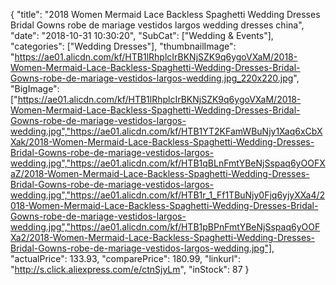 {
	"title": "2018 Women  Mermaid Lace Backless Spaghetti Wedding Dresses Bridal Gowns robe de mariage vestidos largos wedding dresses china",
	"date": "2018-10-31 10:30:20",
	"SubCat": ["Wedding & Events"],
	"categories": ["Wedding Dresses"],
	"thumbnailImage": "https://ae01.alicdn.com/kf/HTB1lRhplcIrBKNjSZK9q6ygoVXaM/2018-Women-Mermaid-Lace-Backless-Spaghetti-Wedding-Dresses-Bridal-Gowns-robe-de-mariage-vestidos-largos-wedding.jpg_220x220.jpg",
	"BigImage": ["https://ae01.alicdn.com/kf/HTB1lRhplcIrBKNjSZK9q6ygoVXaM/2018-Women-Mermaid-Lace-Backless-Spaghetti-Wedding-Dresses-Bridal-Gowns-robe-de-mariage-vestidos-largos-wedding.jpg","https://ae01.alicdn.com/kf/HTB1YT2KFamWBuNjy1Xaq6xCbXXak/2018-Women-Mermaid-Lace-Backless-Spaghetti-Wedding-Dresses-Bridal-Gowns-robe-de-mariage-vestidos-largos-wedding.jpg","https://ae01.alicdn.com/kf/HTB1qBLnFmtYBeNjSspaq6yOOFXaZ/2018-Women-Mermaid-Lace-Backless-Spaghetti-Wedding-Dresses-Bridal-Gowns-robe-de-mariage-vestidos-largos-wedding.jpg","https://ae01.alicdn.com/kf/HTB1r_1_Ff1TBuNjy0Fjq6yjyXXa4/2018-Women-Mermaid-Lace-Backless-Spaghetti-Wedding-Dresses-Bridal-Gowns-robe-de-mariage-vestidos-largos-wedding.jpg","https://ae01.alicdn.com/kf/HTB1pBPnFmtYBeNjSspaq6yOOFXa2/2018-Women-Mermaid-Lace-Backless-Spaghetti-Wedding-Dresses-Bridal-Gowns-robe-de-mariage-vestidos-largos-wedding.jpg"],
	"actualPrice": 133.93,
	"comparePrice": 180.99,
	"linkurl": "http://s.click.aliexpress.com/e/ctnSjyLm",
	"inStock": 87
}
